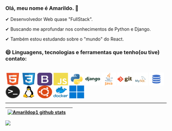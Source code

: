 ### Olá, meu nome é Amarildo. 👋

&#10004; Desenvolvedor Web quase "FullStack".

&#10004; Buscando me aprofundar nos conhecimentos de Python e Django. 

&#10004; Também estou estudando sobre o "mundo" do React.



 ### 😄 Linguagens, tecnologias e ferramentas que tenho(ou tive) contato:


<div style="display: inline_block"><br>
  <img align="center" height="40" width="46" src="./imgs/html5.svg" alt="HTML5" title="HTML5">
  <img align="center" height="40" width="46" src="./imgs/css3.svg" alt="CSS3" title="CSS3">
  <img align="center" height="40" width="46" src="./imgs/bootstrap.svg" alt="Bootstrap" title="Bootstrap">
  <img align="center" height="40" width="46" src="./imgs/javascript.svg" alt="JavaScript" title="JavaScript">
  <img align="center" height="40" width="46" src="./imgs/python.svg" alt="Python3" title="Python3">
  <img align="center" height="40" width="46" src="./imgs/django.png" alt="Django" title="Django">
  <img align="center" height="40" width="46" src="./imgs/java.png" alt="Java" title="Java">
  <img align="center" height="40" width="46" src="./imgs/git.png" alt="Git" title="Git">
  <img align="center" height="40" width="46" src="./imgs/mysql.png" alt="MySQL" title="MySQL">
  <img align="center" height="40" width="46" src="./imgs/sql.png" alt="SQL" title="SQL">
  <img align="center" height="40" width="46" src="./imgs/terminal.png" alt="Terminal Linux" title="Terminal Linux">
  <img align="center" height="40" width="46" src="./imgs/linux.png" alt="Linux" title="Linux">
  <img align="center" height="40" width="46" src="./imgs/ubuntu.png" alt="Ubuntu" title="Ubuntu">
  <img align="center" height="40" width="46" src="./imgs/docker.png" alt="Docker" title="Docker">
  <img align="center" height="40" width="46" src="./imgs/windows.png" alt="Windows" title="Windows">
</div>
<hr style="background-color: black">


| <a href="https://github.com/Amarildop1/github-readme-stats"><img align="center" align="center" src="https://github-readme-stats.vercel.app/api?username=Amarildop1&show_icons=true&theme=dark&hide_border=true" alt="Amarildop1 github stats" /></a> |  |
| ------------- | ------------- |

![](https://komarev.com/ghpvc/?username=Amarildop1&label=Profile+Views)

